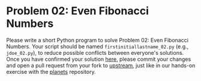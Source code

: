 Problem 02: Even Fibonacci Numbers
==================================

Please write a short Python program to solve Problem 02: Even Fibonacci
Numbers.  Your script should be named `firstinitiallastname_02.py` (e.g.,
`jdoe_02.py`), to reduce possible conflicts between everyone's solutions.  Once
you have confirmed your solution [here](https://projecteuler.net/problem=2),
please commit your changes and open a pull request from your fork to
[upstream](https://github.com/GT-IDEaS/SkillsWorkshop2018), just like in our
hands-on exercise with the [planets](https://github.com/GT-IDEaS/planets)
repository.

